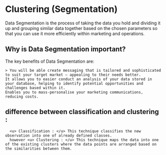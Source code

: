 # Clustering (Segmentation)
Data Segmentation is the process of taking the data you hold and dividing it up and grouping similar data together based on the chosen parameters so that you can use it more efficiently within marketing and operations.

## Why is Data Segmentation important?

The key benefits of Data Segmentation are:

    > You will be able create messaging that is tailored and sophisticated to suit your target market – appealing to their needs better.
    It allows you to easier conduct an analysis of your data stored in your database, helping to identify potential opportunities and challenges based within it.
    Enables you to mass-personalise your marketing communications, reducing costs.
    
## difference between classification and clustering :
      <u> Classification : </u> This technique classifies the new observation into one of already defined classes.
      however <u> Clustering : </u> This technique maps the data into one of the existing clusters where the data points are arranged based on the similarities between them.
    
